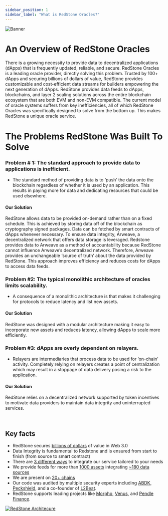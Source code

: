 ```yaml
---
sidebar_position: 1
sidebar_label: "What is RedStone Oracles?"
---
```


![Banner](/img/redstone-banner.png)


# An Overview of RedStone Oracles

There is a growing necessity to provide data to decentralized applications (dApps) that is frequently updated, reliable, and secure. RedStone Oracles is a leading oracle provider, directly solving this problem. Trusted by 100+ dApps and securing billions of dollars of value, RedStone provides customizable and cost-efficient data streams for builders empowering the next generation of dApps. RedStone provides data feeds to dApps, blockchains, and layer 2 scaling solutions across the entire blockchain ecosystem that are both EVM and non-EVM compatible. The current model of oracle systems suffers from key inefficiencies, all of which RedStone Oracles was specifically designed to solve from the bottom up. This makes RedStone a unique oracle service.

# The Problems RedStone Was Built To Solve 

### Problem # 1: The standard approach to provide data to applications is inefficient. 
- The standard method of providing data is to ‘push’ the data onto the blockchain regardless of whether it is used by an application. This results in paying more for data and dedicating resources that could be used elsewhere. 

#### Our Solution

RedStone allows data to be provided on-demand rather than on a fixed schedule. This is achieved by storing data off of the blockchain as cryptography signed packages. Data can be fetched by smart contracts of dApps whenever necessary. To ensure data integrity, Arweave, a decentralized network that offers data storage is leveraged. Redstone provides data to Arweave as a method of accountability because RedStone cannot influence Arweave’s decentralized network. Therefore, Arweave provides an unchangeable ‘source of truth’ about the data provided by RedStone. This approach improves efficiency and reduces costs for dApps to access data feeds. 


### Problem #2: The typical monolithic architecture of oracles limits scalability.

- A consequence of a monolithic architecture is that makes it challenging for protocols to reduce latency and list new assets.

#### Our Solution

RedStone was designed with a modular architecture making it easy to incorporate new assets and reduces latency, allowing dApps to scale more efficiently.


### Problem #3: dApps are overly dependent on relayers.

- Relayers are intermediaries that process data to be used for ‘on-chain’ activity. Completely relying on relayers creates a point of centralization which may result in a stoppage of data delivery posing a risk to the application.

#### Our Solution

RedStone relies on a decentralized network supported by token incentives to motivate data providers to maintain data integrity and uninterrupted services. 

<br />

## Key facts

- RedStone secures [billions of dollars](https://defillama.com/oracles/RedStone?borrowed=true&doublecounted=true) of value in Web 3.0
- Data Integrity is fundamental to Redstone and is ensured from start to finish (from source to smart contract)
- There are [3 different ways](https://docs.redstone.finance/docs/smart-contract-devs/how-it-works#3-ways-to-integrate) to integrate our service tailored to your needs
- We provide feeds for more than [1000 assets](https://app.redstone.finance/#/app/tokens) integrating [~180 data sources](https://app.redstone.finance/#/app/sources)
- We are present on [20+ chains](https://showroom.redstone.finance/)
- Our code was audited by multiple security experts including [ABDK,](https://abdk.consulting/) [Peckshield](https://peckshield.com/), and a co-founder of [L2Beat](https://pl.linkedin.com/company/l2beat#:~:text=Join%20Piotr%20Szlachciak%20Cofounder%20%26%20CEO,insights%20shaping%20the%20%23DeFi%20landscape!).
- RedStone supports leading projects like [Morpho](https://morpho.org/), [Venus](https://venus.io/), and [Pendle Finance](https://www.pendle.finance/).



<a href="https://raw.githubusercontent.com/redstone-finance/redstone-docs/main/static/img/redstone-architecture-simple.png">
  <img alt="RedStone Architecure" src="/img/redstone-architecture-simple.png" target="_blank"/>
</a>

<!-- ## Building blocks

The RedStone ecosystem could be divided into 3 main areas:

- **Data provision** is responsible for fetching the data from external sources, transforming it into a common format, signing it, and broadcasting the collected information.
  - Implemented as → [RedStone Oracle Node](https://github.com/redstone-finance/redstone-oracles-monorepo/tree/main/packages/oracle-node)

- **Data access** is responsible for serving data to end users by various means, such as a web portal, an HTTP API, on-chain feeds, or third-party applications.

  - Web portal → [RedStone App](https://github.com/redstone-finance/redstone-app)
  - HTTP API → [RedStone Api](https://github.com/redstone-finance/redstone-api)
  - EVM connector → [RedStone EVM connector](https://github.com/redstone-finance/redstone-oracles-monorepo/tree/main/packages/evm-connector)

- **Data integrity** is responsible for enforcing high quality of data by incentivizing providers with tokens for keeping their service and punishing them for outages and misrepresented data.
  - Concept → [Argue protocol](https://github.com/redstone-finance/redstone-oracles-monorepo/blob/main/packages/oracle-node/docs/DISPUTE_RESOLUTION.md)
  - Implementation → [RedStone eth contracts](https://github.com/redstone-finance/redstone-oracles-monorepo/tree/main/packages/eth-contracts) -->

